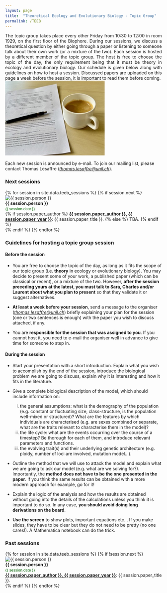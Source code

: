 ```yaml
---
layout: page
title:  "Theoretical Ecology and Evolutionary Biology - Topic Group"
permalink: /TEEB
---
```


<div class="jumbotron jumbotron-fluid mb-3 pl-0 pt-0 pb-0 bg-white position-relative">
    <div class="h-100 tofront">
        <div class="row justify-content-between">
            <div class="col-md-6 pr-0 pr-md-4 pt-4 pb-4 align-self-center">
                <div class="page-content" style="text-align:justify">
                    The topic group takes place every other Friday from 10:30 to 12:00 in room 1929, on the first floor of the Biophore. During our sessions, we discuss a theoretical question by either going through a paper or listening to someone talk about their own work (or a mixture of the two). Each session is hosted by a different member of the topic group. The host is free to choose the topic of the day, the only requirement being that it must be theory in ecology and evolutionary biology. Our schedule is given below along with guidelines on how to host a session. Discussed papers are uploaded on this page a week before the session, it is important to read them before coming. 
                </div>
            </div>
            <div class="col-md-6 pr-0 align-self-center">
                <img class="rounded" src="/assets/images/topic-group-picture.jpeg" alt="Topic group">
            </div>
        </div>
    </div>
</div>

Each new session is announced by e-mail. To join our mailing list, please contact Thomas Lesaffre ([*thomas.lesaffre@unil.ch*](mailto:thomas.lesaffre@unil.ch)). 


<h3 class="font-weight-bold spanborder"><span>Next sessions </span></h3>

<div class="row gap-y listrecent listrecent listauthor">
    {% for session in site.data.teeb_sessions %}
        {% if session.next %}
        <div class="col-lg-6 mb-2">
            <div class="p-4 border rounded">
                <div class="row">
                    <div class="col-md-3 mb-3 mb-md-0"><img alt="{{ session.person }}" src="/assets/images/{{ session.photo }}" class="rounded-circle" height="80" width="80"></div>
                    <div class="col-md-9">
                        <h4 class="text-dark mb-0" style="margin-top:0px;margin-bottom:0px;"> {{ session.person }} </h4>
	                    <small class="d-inline-block mt-1 mb-1 font-weight-normal" style="color:#006400;margin-bottom:0px;">{{ session.date }}</small>
                        <div class="excerpt" style="text-align:left;margin-top:0px;margin-bottom:0px;">
                            {% if session.paper_author %}
                            <a target="_blank" href="/docs/TEEB/{{ session.paper_file }}"><i class="fa fa-file-text" aria-hidden="true"></i> <b>{{ session.paper_author }}, {{ session.paper_year }}</b></a>: {{ session.paper_title }}. 
                            {% else %}
                            <i class="fa fa-file-text" aria-hidden="true"></i> TBA.  
                            {% endif %} 
                        </div>
                    </div>
                </div>
            </div>
        </div>
        {% endif %}
    {% endfor %}
</div>

<!---
&nbsp;&nbsp;&nbsp;&nbsp;**14/04/2023**: Massimo Amicone

&nbsp;&nbsp;&nbsp;&nbsp;**28/04/2023**: Ehouarn Le Faou

&nbsp;&nbsp;&nbsp;&nbsp;**12/05/2023**: Laurent Lehmann

&nbsp;&nbsp;&nbsp;&nbsp;**26/05/2023**: Cédric Perret

&nbsp;&nbsp;&nbsp;&nbsp;**09/06/2023**: Vítor Sudbrack

&nbsp;&nbsp;&nbsp;&nbsp;**23/06/2023**: [To Be Determined]
--->

<h3 class="font-weight-bold spanborder"><span>Guidelines for hosting a topic group session</span></h3>


#### Before the session

* You are free to choose the topic of the day, as long as it fits the scope of our topic group (i.e. __theory__ in ecology or evolutionary biology). You may decide to present some of your work, a published paper (which can be classical or recent), or a mixture of the two. However, __after the session preceding yours at the latest, you must talk to Sara, Charles and/or Laurent about what you plan to present__ so that they validate it or suggest alternatives.

* __At least a week before your session__, send a message to the organiser ([*thomas.lesaffre@unil.ch*](mailto:thomas.lesaffre@unil.ch)) briefly explaining your plan for the session (one or two sentences is enough) with the paper you wish to discuss attached, if any.

* You are __responsible for the session that was assigned to you__. If you cannot host it, you need to e-mail the organiser well in advance to give time for someone to step in.

#### During the session

* Start your presentation with a short introduction. Explain what you wish to accomplish by the end of the session, introduce the biological problem we are going to discuss, explain why it is interesting and how it fits in the literature.

* Give a complete biological description of the model, which should include information on:

<ol>
<ol type="i">
<li>the general assumptions: what is the demography of the population (e.g. constant or fluctuating size, class-structure, is the population well-mixed or structured)? 
What are the features by which individuals are characterised (e.g. are sexes combined or separate, what are the traits relevant to characterise them in the model)?</li> 
<li> the life cycle: what are the events occurring over the course of a timestep? Be thorough for each of them, and introduce relevant parameters and functions.</li>
<li> the evolving trait(s) and their underlying genetic architecture (e.g. ploidy, number of loci are involved, mutation model...).</li>
</ol>
</ol>

* Outline the method that we will use to attack the model and explain what we are going to ask our model (e.g. what are we solving for?). Importantly, the __method does not have to be the one presented in the paper__. If you think the same results can be obtained with a more modern approach for example, go for it!

* Explain the logic of the analysis and how the results are obtained without going into the details of the calculations unless you think it is important to do so. In any case, __you should avoid doing long derivations on the board__.  

* __Use the screen__ to show plots, important equations etc... If you make slides, they have to be clear but they do not need to be pretty (no one cares!). A Mathematica notebook can do the trick.



<h3 class="font-weight-bold spanborder"><span>Past sessions</span></h3>

<div class="row gap-y listrecent listrecent listauthor">
    {% for session in site.data.teeb_sessions %}
        {% if !session.next %}
        <div class="col-lg-6 mb-2">
            <div class="p-4 border rounded">
                <div class="row">
                    <div class="col-md-3 mb-3 mb-md-0"><img alt="{{ session.person }}" src="/assets/images/{{ session.photo }}" class="rounded-circle" height="80" width="80"></div>
                    <div class="col-md-9">
                        <h4 class="text-dark mb-0" style="margin-top:0px;margin-bottom:0px;"> {{ session.person }} </h4>
	                    <small class="d-inline-block mt-1 mb-1 font-weight-normal" style="color:#006400;margin-bottom:0px;">{{ session.date }}</small>
                        <div class="excerpt" style="text-align:left;margin-top:0px;margin-bottom:0px;">
                            <a target="_blank" href="/docs/TEEB/{{ session.paper_file }}"><i class="fa fa-file-text" aria-hidden="true"></i> <b>{{ session.paper_author }}, {{ session.paper_year }}</b></a>: {{ session.paper_title }}.  
                        </div>
                    </div>
                </div>
            </div>
        </div>
        {% endif %}
    {% endfor %}
</div>


<!--
&nbsp;&nbsp;&nbsp;&nbsp;**14/10/2022**: Vítor Sudbrack  \| [Zhao and Charlesworth, 2016](/docs/TEEB/teeb1-2022.pdf) \| [Notes](/docs/TEEB/teeb1-notes-2022.pdf) 

&nbsp;&nbsp;&nbsp;&nbsp;**28/10/2022**: Ehouarn Le Faou \| [Marie-Orleach, Brochmann and Glémin, 2022](/docs/TEEB/teeb2-2022.pdf) 

&nbsp;&nbsp;&nbsp;&nbsp;**11/11/2022**: Thomas Lesaffre \|  [Gervais and Roze, 2017](/docs/TEEB/teeb3-2022.pdf) 

&nbsp;&nbsp;&nbsp;&nbsp;**25/11/2022**: Afra Salazar \|  [Michod, 1997](/docs/TEEB/teeb4-2022.pdf) 

&nbsp;&nbsp;&nbsp;&nbsp;**09/12/2022**: Iris Prigent \|  [Débarre, Nuismer and Doebeli, 2014](/docs/TEEB/teeb5-2022.pdf) 

&nbsp;&nbsp;&nbsp;&nbsp;**03/02/2023**: Ewan Flintham  \| [Kidwell *et. al.*, 1976](/docs/TEEB/teeb1-2023.pdf)

&nbsp;&nbsp;&nbsp;&nbsp;**17/02/2023**: No session (Biology23)

&nbsp;&nbsp;&nbsp;&nbsp;**03/03/2023**: Ludovic Maisonneuve \| [Aoki and Feldman, 2013](/docs/TEEB/teeb2-2023.pdf)

&nbsp;&nbsp;&nbsp;&nbsp;**17/03/2023**: Mai Thu Nguyen \| [Charnov *et al.*, 1976](/docs/TEEB/teeb3-2023.pdf),  [Maurice and Fleming, 1995](/docs/TEEB/teeb4-2023.pdf)

&nbsp;&nbsp;&nbsp;&nbsp;**31/03/2023**: Afra Salazar \| [Michod *et al.*, 2006](/docs/TEEB/teeb5-2023.pdf)
--> 

